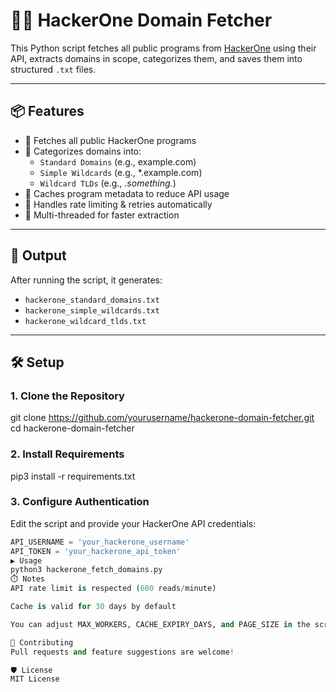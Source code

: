 # 🕵️‍♂️ HackerOne Domain Fetcher

This Python script fetches all public programs from [HackerOne](https://hackerone.com) using their API, extracts domains in scope, categorizes them, and saves them into structured `.txt` files.

---

## 📦 Features

- 🚀 Fetches all public HackerOne programs
- 📂 Categorizes domains into:
  - `Standard Domains` (e.g., example.com)
  - `Simple Wildcards` (e.g., *.example.com)
  - `Wildcard TLDs` (e.g., *.something.*)
- 💾 Caches program metadata to reduce API usage
- 🚦 Handles rate limiting & retries automatically
- 🧵 Multi-threaded for faster extraction

---

## 📁 Output

After running the script, it generates:

- `hackerone_standard_domains.txt`
- `hackerone_simple_wildcards.txt`
- `hackerone_wildcard_tlds.txt`

---

## 🛠️ Setup

### 1. Clone the Repository

git clone https://github.com/yourusername/hackerone-domain-fetcher.git cd hackerone-domain-fetcher


### 2. Install Requirements

pip3 install -r requirements.txt

### 3. Configure Authentication

Edit the script and provide your HackerOne API credentials:

```python
API_USERNAME = 'your_hackerone_username'
API_TOKEN = 'your_hackerone_api_token'
▶️ Usage
python3 hackerone_fetch_domains.py
⏱️ Notes
API rate limit is respected (600 reads/minute)

Cache is valid for 30 days by default

You can adjust MAX_WORKERS, CACHE_EXPIRY_DAYS, and PAGE_SIZE in the script

🤝 Contributing
Pull requests and feature suggestions are welcome!

🛡️ License
MIT License
